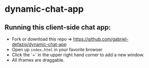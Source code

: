 # dynamic-chat-app

## Running this client-side chat app:
* Fork or download this repo => https://github.com/gabriel-defazio/dynamic-chat-app
* Open up `index.html` in your favorite browser 
* Click the '+' in the upper right hand corner to add a new window.
* All iframes are draggable.


